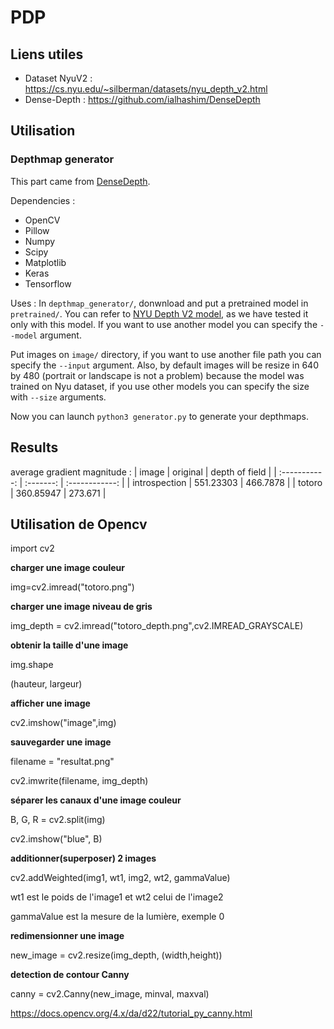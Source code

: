 # PDP

## Liens utiles

+ Dataset NyuV2 : https://cs.nyu.edu/~silberman/datasets/nyu_depth_v2.html
+ Dense-Depth : https://github.com/ialhashim/DenseDepth

## Utilisation 

### Depthmap generator

This part came from [DenseDepth](https://github.com/ialhashim/DenseDepth). 

Dependencies :
- OpenCV
- Pillow
- Numpy
- Scipy
- Matplotlib
- Keras
- Tensorflow

Uses : 
In `depthmap_generator/`, donwnload and put a pretrained model in `pretrained/`. You can refer to [NYU Depth V2 model](https://drive.google.com/file/d/19dfvGvDfCRYaqxVKypp1fRHwK7XtSjVu/view?usp=sharing), as we have tested it only with this model. If you want to use another model you can specify the `--model` argument. 

Put images on `image/` directory, if you want to use another file path you can specify the `--input` argument. 
Also, by default images will be resize in 640 by 480 (portrait or landscape is not a problem) because the model was trained on Nyu dataset, if you use other models you can specify the size with `--size` arguments.

Now you can launch `python3 generator.py` to generate your depthmaps. 

## Results 
average gradient magnitude :
|     image     | original  | depth of field |
| :-----------: | :-------: | :------------: |
| introspection | 551.23303 |    466.7878    |
|    totoro     | 360.85947 |    273.671     |

## Utilisation de Opencv
import cv2

**charger une image couleur**

img=cv2.imread("totoro.png")

**charger une image niveau de gris**

img_depth = cv2.imread("totoro_depth.png",cv2.IMREAD_GRAYSCALE)

**obtenir la taille d'une image**

img.shape

(hauteur, largeur)

**afficher une image**

cv2.imshow("image",img)

**sauvegarder une image**

filename = "resultat.png"

cv2.imwrite(filename, img_depth)

**séparer les canaux d'une image couleur**

B, G, R = cv2.split(img)

cv2.imshow("blue", B)

**additionner(superposer) 2 images**

cv2.addWeighted(img1, wt1, img2, wt2, gammaValue)

wt1 est le poids de l'image1 et wt2 celui de l'image2

gammaValue est la mesure de la lumière, exemple 0

**redimensionner une image**

new_image = cv2.resize(img_depth, (width,height))

**detection de contour Canny**

canny = cv2.Canny(new_image, minval, maxval)

https://docs.opencv.org/4.x/da/d22/tutorial_py_canny.html









